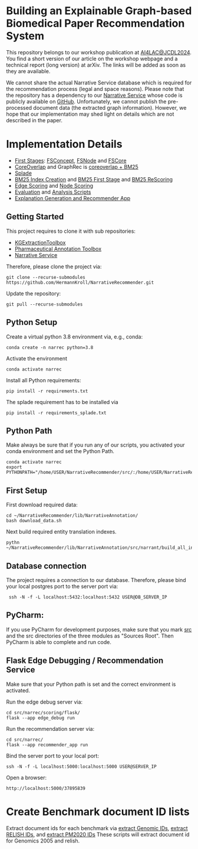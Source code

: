 # Building an Explainable Graph-based Biomedical Paper Recommendation System
This repository belongs to our workshop publication at [AI4LAC@JCDL2024](https://zhanghaoxuan1999.github.io/JCDL2024-AI4LAC-workshop/). 
You find a short version of our article on the workshop webpage and a technical report (long version) at arXiv. The links will be added as soon as they are available. 

We cannot share the actual Narrative Service database which is required for the recommendation process (legal and space reasons).
Please note that the repository has a dependency to our [Narrative Service](www.narrative.pubpharm.de) whose code is publicly available on [GitHub](https://github.com/HermannKroll/NarrativeIntelligence). 
Unfortunately, we cannot publish the pre-processed document data (the extracted graph information).
However, we hope that our implementation may shed light on details which are not described in the paper. 

# Implementation Details
- [First Stages](src/narrec/firststage): [FSConcept](src/narrec/firststage/fsconcept.py), [FSNode](src/narrec/firststage/fsnode.py) and [FSCore](src/narrec/firststage/fscore.py)
- [CoreOverlap](src/narrec/recommender/coreoverlap.py) and GraphRec is [coreoverlap + BM25](src/narrec/recommender/graph_base_fallback_bm25.py)
- [Splade](src/narrec/recommender/splade.py)
- [BM25 Index Creation](src/narrec/firststage/create_bm25_index.py) and [BM25 First Stage](src/narrec/firststage/bm25abstract.py) and [BM25 ReScoring](src/narrec/scoring/BM25Scorer.py)
- [Edge Scoring](src/narrec/scoring/edge.py) and [Node Scoring](src/narrec/scoring/concept.py)
- [Evaluation](src/narrec/analysis/evaluation.py) and [Analysis Scripts](src/narrec/analysis)
- [Explanation Generation and Recommender App](src/narrec/recommender_app.py)

## Getting Started
This project requires to clone it with sub repositories:
- [KGExtractionToolbox](https://github.com/HermannKroll/KGExtractionToolbox.git)
- [Pharmaceutical Annotation Toolbox](https://github.com/HermannKroll/NarrativeAnnotation.git)
- [Narrative Service](https://github.com/HermannKroll/NarrativeIntelligence.git)

Therefore, please clone the project via:
```
git clone --recurse-submodules https://github.com/HermannKroll/NarrativeRecommender.git
```

Update the repository:
```
git pull --recurse-submodules
```

## Python Setup

Create a virtual python 3.8 environment via, e.g., conda:
```
conda create -n narrec python=3.8
```

Activate the environment
```
conda activate narrec
```


Install all Python requirements:
```
pip install -r requirements.txt
```

The splade requirement has to be installed via
```
pip install -r requirements_splade.txt
```


## Python Path
Make always be sure that if you run any of our scripts, you activated your conda environment and set the Python Path.
```
conda activate narrec
export PYTHONPATH="/home/USER/NarrativeRecommender/src/:/home/USER/NarrativeRecommender/lib/NarrativeIntelligence/src/:/home/USER/NarrativeRecommender/lib/NarrativeAnnotation/src/:/home/USER/NarrativeRecommender/lib/KGExtractionToolbox/src/"
```

## First Setup
First download required data:
```
cd ~/NarrativeRecommender/lib/NarrativeAnnotation/
bash download_data.sh 
```

Next build required entity translation indexes.
```
pythn ~/NarrativeRecommender/lib/NarrativeAnnotation/src/narrant/build_all_indexes.py
```

## Database connection

The project requires a connection to our database.
Therefore, please bind your local postgres port to the server port via:
```
 ssh -N -f -L localhost:5432:localhost:5432 USER@DB_SERVER_IP
```

## PyCharm:
If you use PyCharm for development purposes, make sure that you mark [src](src) and the src directories of the three modules as "Sources Root". 
Then PyCharm is able to complete and run code. 


## Flask Edge Debugging / Recommendation Service
Make sure that your Python path is set and the correct environment is activated.

Run the edge debug server via:
```
cd src/narrec/scoring/flask/
flask --app edge_debug run
```


Run the recommendation server via:
```
cd src/narrec/
flask --app recommender_app run
```


Bind the server port to your local port:
```
ssh -N -f -L localhost:5000:localhost:5000 USER@SERVER_IP
```

Open a browser:
```
http://localhost:5000/37895839
```


# Create Benchmark document ID lists
Extract document ids for each benchmark via [extract Genomic IDs](src/narrec/benchmark/retrieve_pmids/extract_tg2005_ids.py), [extract RELISH IDs](src/narrec/benchmark/retrieve_pmids/extract_relish_ids.py),
and [extract PM2020 IDs](src/narrec/benchmark/retrieve_pmids/extract_pm2019_ids.py)
These scripts will extract document id for Genomics 2005 and relish.
